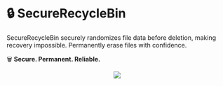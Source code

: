 # 🔒 SecureRecycleBin  

SecureRecycleBin securely randomizes file data before deletion, making recovery impossible. Permanently erase files with confidence.  

🗑️ **Secure. Permanent. Reliable.**  

<p align="center">
  <img src="https://github.com/user-attachments/assets/741313ac-0862-4666-83e2-fdf53ac721b4" />
</p>
